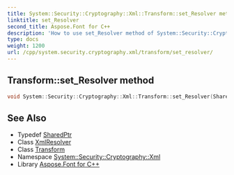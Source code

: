 ```yaml
---
title: System::Security::Cryptography::Xml::Transform::set_Resolver method
linktitle: set_Resolver
second_title: Aspose.Font for C++
description: 'How to use set_Resolver method of System::Security::Cryptography::Xml::Transform class in C++.'
type: docs
weight: 1200
url: /cpp/system.security.cryptography.xml/transform/set_resolver/
---
```

## Transform::set_Resolver method




```cpp
void System::Security::Cryptography::Xml::Transform::set_Resolver(SharedPtr<System::Xml::XmlResolver> value)
```

## See Also

* Typedef [SharedPtr](../../../system/sharedptr/)
* Class [XmlResolver](../../../system.xml/xmlresolver/)
* Class [Transform](../)
* Namespace [System::Security::Cryptography::Xml](../../)
* Library [Aspose.Font for C++](../../../)
